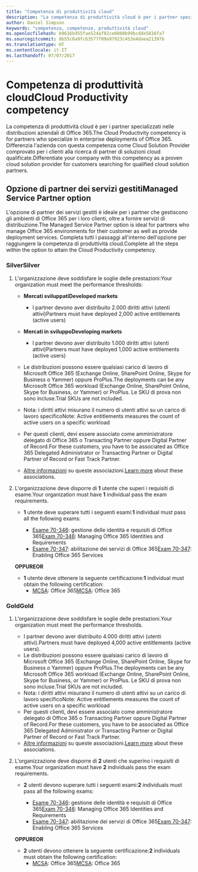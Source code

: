 ```yaml
---
title: "Competenza di produttività cloud"
description: "La competenza di produttività cloud è per i partner specializzati nelle distribuzioni aziendali di Office 365. Differenzia l'azienda con questa competenza come Cloud Solution Provider comprovato per i clienti alla ricerca di partner di soluzioni cloud qualificate."
author: Daniel Simpson
keywords: "competenza, competenze, produttività cloud"
ms.openlocfilehash: b9616b455fae524af82ce0880b99bcdde5816fa7
ms.sourcegitcommit: 8b55c0a9fc63577f09a97923c453e4daea21397b
ms.translationtype: HT
ms.contentlocale: it-IT
ms.lasthandoff: 07/07/2017
---
```

# <a name="cloud-productivity-competency"></a><span data-ttu-id="98ccd-105">Competenza di produttività cloud</span><span class="sxs-lookup"><span data-stu-id="98ccd-105">Cloud Productivity competency</span></span>

<span data-ttu-id="98ccd-106">La competenza di produttività cloud è per i partner specializzati nelle distribuzioni aziendali di Office 365.</span><span class="sxs-lookup"><span data-stu-id="98ccd-106">The Cloud Productivity competency is for partners who specialize in enterprise deployments of Office 365.</span></span> <span data-ttu-id="98ccd-107">Differenzia l'azienda con questa competenza come Cloud Solution Provider comprovato per i clienti alla ricerca di partner di soluzioni cloud qualificate.</span><span class="sxs-lookup"><span data-stu-id="98ccd-107">Differentiate your company with this competency as a proven cloud solution provider for customers searching for qualified cloud solution partners.</span></span>

## <a name="managed-service-partner-option"></a><span data-ttu-id="98ccd-108">Opzione di partner dei servizi gestiti</span><span class="sxs-lookup"><span data-stu-id="98ccd-108">Managed Service Partner option</span></span>
<span data-ttu-id="98ccd-109">L'opzione di partner dei servizi gestiti è ideale per i partner che gestiscono gli ambienti di Office 365 per i loro clienti, oltre a fornire servizi di distribuzione.</span><span class="sxs-lookup"><span data-stu-id="98ccd-109">The Managed Service Partner option is ideal for partners who manage Office 365 environments for their customer as well as provide deployment services.</span></span> <span data-ttu-id="98ccd-110">Completa tutti i passaggi all'interno dell'opzione per raggiungere la competenza di produttività cloud.</span><span class="sxs-lookup"><span data-stu-id="98ccd-110">Complete all the steps within the option to attain the Cloud Productivity competency.</span></span>
### <a name="silver"></a><span data-ttu-id="98ccd-111">Silver</span><span class="sxs-lookup"><span data-stu-id="98ccd-111">Silver</span></span>
1.  <span data-ttu-id="98ccd-112">L'organizzazione deve soddisfare le soglie delle prestazioni:</span><span class="sxs-lookup"><span data-stu-id="98ccd-112">Your organization must meet the performance thresholds:</span></span>
    - **<span data-ttu-id="98ccd-113">Mercati sviluppati</span><span class="sxs-lookup"><span data-stu-id="98ccd-113">Developed markets</span></span>** 
        - <span data-ttu-id="98ccd-114">I partner devono aver distribuito 2.000 diritti attivi (utenti attivi)</span><span class="sxs-lookup"><span data-stu-id="98ccd-114">Partners must have deployed 2,000 active entitlements (active users)</span></span>
    - **<span data-ttu-id="98ccd-115">Mercati in sviluppo</span><span class="sxs-lookup"><span data-stu-id="98ccd-115">Developing markets</span></span>**
        -  <span data-ttu-id="98ccd-116">I partner devono aver distribuito 1.000 diritti attivi (utenti attivi)</span><span class="sxs-lookup"><span data-stu-id="98ccd-116">Partners must have deployed 1,000 active entitlements (active users)</span></span>
    
    - <span data-ttu-id="98ccd-117">Le distribuzioni possono essere qualsiasi carico di lavoro di Microsoft Office 365 (Exchange Online, SharePoint Online, Skype for Business o Yammer) oppure ProPlus.</span><span class="sxs-lookup"><span data-stu-id="98ccd-117">The deployments can be any Microsoft Office 365 workload (Exchange Online, SharePoint Online, Skype for Business, or Yammer) or ProPlus.</span></span> <span data-ttu-id="98ccd-118">Le SKU di prova non sono incluse.</span><span class="sxs-lookup"><span data-stu-id="98ccd-118">Trial SKUs are not included.</span></span>     
    - <span data-ttu-id="98ccd-119">Nota: i diritti attivi misurano il numero di utenti attivi su un carico di lavoro specifico</span><span class="sxs-lookup"><span data-stu-id="98ccd-119">Note: Active entitlements measures the count of active users on a specific workload</span></span> 
    - <span data-ttu-id="98ccd-120">Per questi clienti, devi essere associato come amministratore delegato di Office 365 o Transacting Partner oppure Digital Partner of Record.</span><span class="sxs-lookup"><span data-stu-id="98ccd-120">For these customers, you have to be associated as Office 365 Delegated Administrator or Transacting Partner or Digital Partner of Record or Fast Track Partner.</span></span>
    - <span data-ttu-id="98ccd-121">[Altre informazioni](https://partner.microsoft.com/en-us/membership/digital-partner-of-record) su queste associazioni.</span><span class="sxs-lookup"><span data-stu-id="98ccd-121">[Learn more](https://partner.microsoft.com/en-us/membership/digital-partner-of-record) about these associations.</span></span>

2. <span data-ttu-id="98ccd-122">L'organizzazione deve disporre di **1** utente che superi i requisiti di esame.</span><span class="sxs-lookup"><span data-stu-id="98ccd-122">Your organization must have **1** individual pass the exam requirements.</span></span>

    - <span data-ttu-id="98ccd-123">**1** utente deve superare tutti i seguenti esami:</span><span class="sxs-lookup"><span data-stu-id="98ccd-123">**1** individual must pass all the following exams:</span></span>

        - <span data-ttu-id="98ccd-124">[Esame 70-346](https://www.microsoft.com/en-us/learning/exam-70-346.aspx): gestione delle identità e requisiti di Office 365</span><span class="sxs-lookup"><span data-stu-id="98ccd-124">[Exam 70-346](https://www.microsoft.com/en-us/learning/exam-70-346.aspx): Managing Office 365 Identities and Requirements</span></span>  
        - <span data-ttu-id="98ccd-125">[Esame 70-347](https://www.microsoft.com/en-us/learning/exam-70-347.aspx): abilitazione dei servizi di Office 365</span><span class="sxs-lookup"><span data-stu-id="98ccd-125">[Exam 70-347](https://www.microsoft.com/en-us/learning/exam-70-347.aspx): Enabling Office 365 Services</span></span>
    
    **<span data-ttu-id="98ccd-126">OPPURE</span><span class="sxs-lookup"><span data-stu-id="98ccd-126">OR</span></span>**

    - <span data-ttu-id="98ccd-127">**1** utente deve ottenere la seguente certificazione:</span><span class="sxs-lookup"><span data-stu-id="98ccd-127">**1** individual must obtain the following certification:</span></span>  
        - <span data-ttu-id="98ccd-128">[MCSA](https://www.microsoft.com/en-us/learning/mcsa-office365-certification.aspx): Office 365</span><span class="sxs-lookup"><span data-stu-id="98ccd-128">[MCSA](https://www.microsoft.com/en-us/learning/mcsa-office365-certification.aspx): Office 365</span></span>

### <a name="gold"></a><span data-ttu-id="98ccd-129">Gold</span><span class="sxs-lookup"><span data-stu-id="98ccd-129">Gold</span></span>

1.  <span data-ttu-id="98ccd-130">L'organizzazione deve soddisfare le soglie delle prestazioni.</span><span class="sxs-lookup"><span data-stu-id="98ccd-130">Your organization must meet the performance thresholds.</span></span> 

    - <span data-ttu-id="98ccd-131">I partner devono aver distribuito 4.000 diritti attivi (utenti attivi).</span><span class="sxs-lookup"><span data-stu-id="98ccd-131">Partners must have deployed 4,000 active entitlements (active users).</span></span>
    - <span data-ttu-id="98ccd-132">Le distribuzioni possono essere qualsiasi carico di lavoro di Microsoft Office 365 (Exchange Online, SharePoint Online, Skype for Business o Yammer) oppure ProPlus.</span><span class="sxs-lookup"><span data-stu-id="98ccd-132">The deployments can be any Microsoft Office 365 workload (Exchange Online, SharePoint Online, Skype for Business, or Yammer) or ProPlus.</span></span> <span data-ttu-id="98ccd-133">Le SKU di prova non sono incluse.</span><span class="sxs-lookup"><span data-stu-id="98ccd-133">Trial SKUs are not included.</span></span>
    - <span data-ttu-id="98ccd-134">Nota: i diritti attivi misurano il numero di utenti attivi su un carico di lavoro specifico</span><span class="sxs-lookup"><span data-stu-id="98ccd-134">Note: Active entitlements measures the count of active users on a specific workload</span></span>
    - <span data-ttu-id="98ccd-135">Per questi clienti, devi essere associato come amministratore delegato di Office 365 o Transacting Partner oppure Digital Partner of Record.</span><span class="sxs-lookup"><span data-stu-id="98ccd-135">For these customers, you have to be associated as Office 365 Delegated Administrator or Transacting Partner or Digital Partner of Record or Fast Track Partner.</span></span>
    - <span data-ttu-id="98ccd-136">[Altre informazioni](https://partner.microsoft.com/en-us/membership/digital-partner-of-record) su queste associazioni.</span><span class="sxs-lookup"><span data-stu-id="98ccd-136">[Learn more](https://partner.microsoft.com/en-us/membership/digital-partner-of-record) about these associations.</span></span>

2.  <span data-ttu-id="98ccd-137">L'organizzazione deve disporre di **2** utenti che superino i requisiti di esame.</span><span class="sxs-lookup"><span data-stu-id="98ccd-137">Your organization must have **2** individuals pass the exam requirements.</span></span>

    - <span data-ttu-id="98ccd-138">**2** utenti devono superare tutti i seguenti esami:</span><span class="sxs-lookup"><span data-stu-id="98ccd-138">**2** individuals must pass all the following exams:</span></span>

        - <span data-ttu-id="98ccd-139">[Esame 70-346](https://www.microsoft.com/en-us/learning/exam-70-346.aspx): gestione delle identità e requisiti di Office 365</span><span class="sxs-lookup"><span data-stu-id="98ccd-139">[Exam 70-346](https://www.microsoft.com/en-us/learning/exam-70-346.aspx): Managing Office 365 Identities and Requirements</span></span>  
        - <span data-ttu-id="98ccd-140">[Esame 70-347](https://www.microsoft.com/en-us/learning/exam-70-347.aspx): abilitazione dei servizi di Office 365</span><span class="sxs-lookup"><span data-stu-id="98ccd-140">[Exam 70-347](https://www.microsoft.com/en-us/learning/exam-70-347.aspx): Enabling Office 365 Services</span></span>
        
    **<span data-ttu-id="98ccd-141">OPPURE</span><span class="sxs-lookup"><span data-stu-id="98ccd-141">OR</span></span>**
    
    - <span data-ttu-id="98ccd-142">**2** utenti devono ottenere la seguente certificazione:</span><span class="sxs-lookup"><span data-stu-id="98ccd-142">**2** individuals must obtain the following certification:</span></span>
        - <span data-ttu-id="98ccd-143">[MCSA](https://www.microsoft.com/en-us/learning/mcsa-office365-certification.aspx): Office 365</span><span class="sxs-lookup"><span data-stu-id="98ccd-143">[MCSA](https://www.microsoft.com/en-us/learning/mcsa-office365-certification.aspx): Office 365</span></span>





